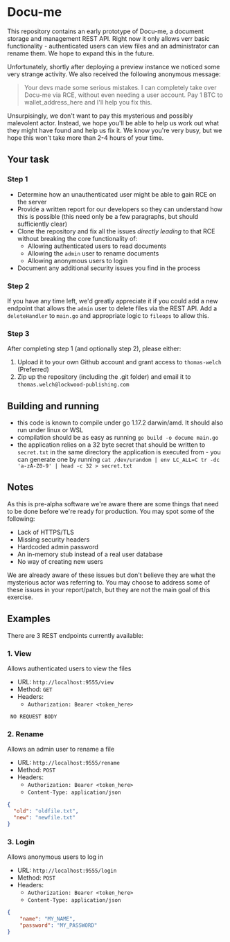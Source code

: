 # Docu-me

This repository contains an early prototype of Docu-me, a document storage and management REST API. Right now it only allows
verr basic functionality - authenticated users can view files and an administrator can rename them. We hope to expand
this in the future.

Unfortunately, shortly after deploying a preview instance we noticed some very strange activity. We also received the 
following anonymous message:

> Your devs made some serious mistakes. I can completely take over Docu-me via RCE, without even needing a user account.
> Pay 1 BTC to wallet_address_here and I'll help you fix this.


Unsurpisingly, we don't want to pay this mysterious and possibly malevolent actor. Instead, we hope you'll be able to
help us work out what they might have found and help us fix it. We know you're very busy, but we hope this won't take
more than 2-4 hours of your time.

## Your task

### Step 1

* Determine how an unauthenticated user might be able to gain RCE on the server
* Provide a written report for our developers so they can understand how this is possible (this need only be a few paragraphs, but should sufficiently clear)
* Clone the repository and fix all the issues _directly leading_ to that RCE without breaking the core functionality of:
  * Allowing authenticated users to read documents
  * Allowing the `admin` user to rename documents
  * Allowing anonymous users to login
* Document any additional security issues you find in the process

### Step 2

If you have any time left, we'd greatly appreciate it if you could add a new endpoint that allows the `admin` user to
delete files via the REST API. Add a `deleteHandler` to `main.go` and appropriate logic to `fileops` to allow this.

### Step 3

After completing step 1 (and optionally step 2), please either:

1. Upload it to your own Github account and grant access to `thomas-welch` (Preferred)
2. Zip up the repository (including the .git folder) and email it to `thomas.welch@lockwood-publishing.com`

## Building and running

* this code is known to compile under go 1.17.2 darwin/amd. It should also run under linux or WSL
* compilation should be as easy as running `go build -o docume main.go`
* the application relies on a 32 byte secret that should be written to `secret.txt` in the same directory the application is executed from - you can generate one by running `cat /dev/urandom | env LC_ALL=C tr -dc 'a-zA-Z0-9' | head -c 32 > secret.txt`

## Notes

As this is pre-alpha software we're aware there are some things that need to be done before we're ready for production.
You may spot some of the following:

* Lack of HTTPS/TLS
* Missing security headers
* Hardcoded admin password
* An in-memory stub instead of a real user database
* No way of creating new users

We are already aware of these issues but don't believe they are what the mysterious actor was referring to. You may choose
to address some of these issues in your report/patch, but they are not the main goal of this exercise.

## Examples

There are 3 REST endpoints currently available:

### 1. View 

Allows authenticated users to view the files

* URL: `http://localhost:9555/view`
* Method: `GET`
* Headers:
  * `Authorization: Bearer <token_here>` 

```
 NO REQUEST BODY
```

### 2. Rename

Allows an admin user to rename a file

* URL: `http://localhost:9555/rename`
* Method: `POST`
* Headers:
  * `Authorization: Bearer <token_here>`
  * `Content-Type: application/json` 
```json
{
  "old": "oldfile.txt",
  "new": "newfile.txt"
}
```

### 3. Login

Allows anonymous users to log in

* URL: `http://localhost:9555/login`
* Method: `POST`
* Headers:
  * `Authorization: Bearer <token_here>`
  * `Content-Type: application/json` 

```json
{
	"name": "MY_NAME",
	"password": "MY_PASSWORD"
}
```
